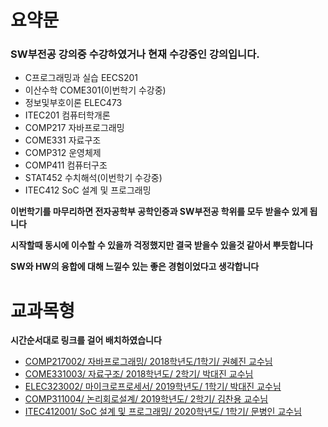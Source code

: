 # 요약문
### SW부전공 강의중 수강하였거나 현재 수강중인 강의입니다.
- C프로그래밍과 실습 EECS201
- 이산수학 COME301(이번학기 수강중)
- 정보및부호이론 ELEC473
- ITEC201 컴퓨터학개론 
- COMP217 자바프로그래밍 
- COME331 자료구조
- COMP312 운영체제 
- COMP411 컴퓨터구조 
- STAT452 수치해석(이번학기 수강중) 
- ITEC412 SoC 설계 및 프로그래밍 

 **이번학기를 마무리하면 전자공학부 공학인증과 SW부전공 학위를 모두 받을수 있게 됩니다**
 
 **시작할때 동시에 이수할 수 있을까 걱정했지만 결국 받을수 있을것 같아서 뿌듯합니다**
 
 **SW와 HW의 융합에 대해 느낄수 있는 좋은 경험이었다고 생각합니다**
 
 
# 교과목형

**시간순서대로 링크를 걸어 배치하였습니다**


* [COMP217002/ 자바프로그래밍/ 2018학년도/1학기/ 권혜진 교수님](https://github.com/Seonggyu-Bae/Java-tutorial/tree/master)
* [COME331003/ 자료구조/ 2018학년도/ 2학기/ 박대진 교수님](https://github.com/Seonggyu-Bae/Data-Structure)
* [ELEC323002/ 마이크로프로세서/ 2019학년도/ 1학기/ 박대진 교수님](https://github.com/Seonggyu-Bae/MicroProcessor)
* [COMP311004/ 논리회로설계/ 2019학년도/ 2학기/ 김찬용 교수님](https://github.com/Seonggyu-Bae/Logic_Circuit_Design)
* [ITEC412001/ SoC 설계 및 프로그래밍/ 2020학년도/ 1학기/ 문병인 교수님](https://github.com/Seonggyu-Bae/SoC_Design_and_Programing)

